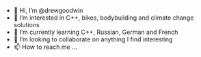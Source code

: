 - 👋 Hi, I’m @drewgoodwin
- 👀 I’m interested in C++, bikes, bodybuilding and climate change solutions
- 🌱 I’m currently learning C++, Russian, German and French
- 💞️ I’m looking to collaborate on anything I find interesting
- 📫 How to reach me ...

<!---
drewgoodwin/drewgoodwin is a ✨ special ✨ repository because its `README.md` (this file) appears on your GitHub profile.
You can click the Preview link to take a look at your changes.
--->

